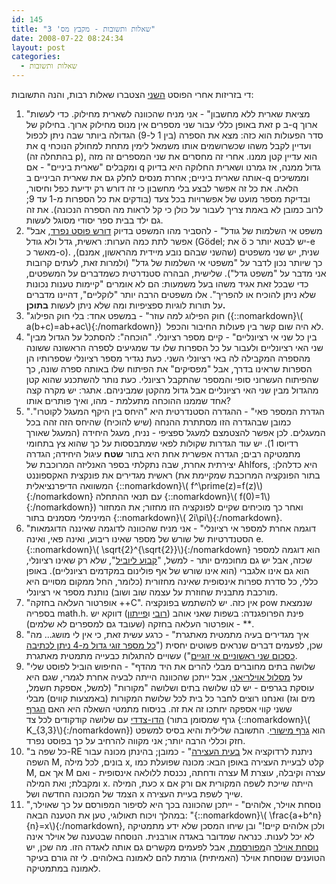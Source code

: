 ```yaml
---
id: 145
title: "שאלות ותשובות - מקבץ מס' 3"
date: 2008-07-22 08:24:34
layout: post
categories: 
  - שאלות ותשובות
---
```

די בזריזות אחרי הפוסט <a href="http://www.gadial.net/?p=135">השני</a> הצטברו שאלות רבות, והנה התשובות:
<ol>
	<li>"מציאת שארית ללא מחשבון" - אני מניח שהכוונה לשארית מחילוק. כדי לעשות זאת באופן כללי עבור שני מספרים אין מנוס מחילוק ארוך. בחילוק של p ב-q ארוך סדר הפעולות הוא כזה: מצא את הספרה (בין 1 ל-9) הגדולה ביותר שבה ניתן לכפול את q ועדיין לקבל משהו שכשרושמים אותו משמאל לימין מתחת למחולק הנוכחי (בהתחלה זה p), הוא עדיין קטן ממנו. אחרי זה מחסרים את שני המספרים זה מזה ומקבלים "שארית ביניים" - אם q גדול ממנה, אז גמרנו ושארית החלוקה היא בדיוק אותה שארית ביניים; אחרת מנסים לחלק גם את שארית הביניים ב-q וממשיכים הלאה. את כל זה אפשר לבצע בלי מחשבון כי זה דורש רק ידיעת כפל וחיסור, ובדיקת מספר מועט של אפשרויות בכל צעד (בודקים את כל הספרות מ-1 עד 9; לרוב כמובן לא באמת צריך לעבור על כולן כי קל לראות מה הספרה הנכונה). את זה גם ילד בבית ספר יסודי מסוגל לעשות.</li>
	<li>"משפט אי השלמות של גודל" - להסביר מהו המשפט בדיוק <a href="http://www.gadial.net/?p=192">דורש פוסט נפרד</a>, אבל אפשר לתת כמה הערות: ראשית, גדל ולא גודל (Gödel; את ö יש לבטא יותר כ-e מאשר כ-o). שנית, יש שני משפטים (שהשני שבהם נובע מיידית מהראשון, אמנם), כך שיותר נכון לדבר על "משפטי אי השלמות של גדל" (ולמרות זאת, לעתים קרובות אני מדבר על "משפט גדל"). שלישית, הבהרה סטנדרטית כשמדברים על המשפטים, כדי שבכל זאת אגיד משהו בעל משמעות: הם לא אומרים "קיימות טענות נכונות שלא ניתן להוכיח או להפריך". אלו משפטים הרבה יותר "לוקליים", דהיינו מדברים על תורות לוגיות ספציפיות ומה שלא ניתן לעשות <strong>בתוכן.</strong></li>
	<li>"חוק הפילוג למה עוזר" - במשפט אחד: בלי חוק הפילוג ({::nomarkdown}\( a(b+c)=ab+ac\){:/nomarkdown})  לא היה שום קשר בין פעולות החיבור והכפל.</li>
	<li>"בין כל שני אי רציונליים" - קיים מספר רציונלי. "הוכחה": להסתכל על הגדול מבין שני האי רציונליים ולעבור על כל הספרות שלו עד שמגיעים לספרה הראשונה ששונה מהספרה המקבילה לה באי רציונלי השני. כעת נגדיר מספר רציונלי שספרותיו הן הספרות שראינו בדרך, אבל "מפסיקים" את הפיתוח שלו באותה ספרה שונה, כך שהפיתוח העשרוני סופי והמספר שהתקבל רציונלי. כעת נותר להשתכנע שהוא קטן מהגדול מבין שני האי רציונליים אבל גדול מהקטן שמביניהם. אתגר: יש מקרה קצה אחד שממנו ההוכחה מתעלמת - מהו, ואיך פותרים אותו?</li>
	<li>"הגדרת המספר פאי" - ההגדרה הסטנדרטית היא "היחס בין היקף המעגל לקוטרו". כמובן שבהגדרה הזו מסתתרת ההנחה (שיש להוכיח) שהיחס הזה זהה בכל המעגלים. לכן אפשר להצטמצם למעגל ספציפי - נניח, מעגל היחידה (המעגל שאורך רדיוסו 1). יש עוד הגדרות שקולות לפאי שמתבססות על כך שהוא צץ בתחומי מתמטיקה רבים; הגדרה אפשרית אחת היא בתור <strong>שטח</strong> עיגול היחידה; הגדרה יצירתית אחרת, שבה נתקלתי בספר האנליזה המרוכבת של Ahlfors, היא כדלהלן: ראשית מגדירים את פונקצית האקספוננט (בתור הפונקציה המרוכבת שמקיימת את המשוואה הדיפרנציאלית {::nomarkdown}\( f^\prime(z)=f(z)\){:/nomarkdown} עם תנאי ההתחלה {::nomarkdown}\( f(0)=1\){:/nomarkdown}) ואחר כך מוכיחים שקיים לפונקציה הזו מחזור; את המחזור המינימלי מסמנים בתור {::nomarkdown}\( 2i\pi\){:/nomarkdown}.</li>
	<li>"דוגמה אחרת למספר אי רציונלי" - אני מניח שהכוונה לדוגמה שאיננה הדוגמאות הסטנדרטיות של שורש של מספר שאינו ריבוע, ואינה פאי, ואינה e. {::nomarkdown}\( \sqrt{2}^{\sqrt{2}}\){:/nomarkdown} הוא דוגמה למספר שכזה, אבל יש גם מחוכמים יותר - למשל, "<a href="http://en.wikipedia.org/wiki/Liouville_number#Liouville_constant">קבוע ליוביל</a>", שלא רק שאינו רציונלי, הוא גם אינו אלגברי (הוא אינו שורש של אף פולינום במקדמים רציונליים). באופן כללי, כל סדרת ספרות אינסופית שאינה מחזורית (כלומר, החל ממקום מסויים היא מורכבת מתבנית שחוזרת על עצמה שוב ושוב) נותנת מספר אי רציונלי.</li>
	<li>"אופרטור העלאה בחזקה ++C". אין כזה. יש להשתמש בפונקציה pow שנמצאת בספריה math.h. פינת הפרופגנדה: בשפות שאני אוהב (<a href="http://he.wikipedia.org/wiki/Ruby">רובי</a> ו<a href="http://he.wikipedia.org/wiki/Python">פייתון</a>) דווקא יש אופרטור העלאה בחזקה (שעובד גם למספרים לא שלמים) - **.</li>
	<li>"איך מגדירים בעיה מתמטית מאתגרת" - כרגע עשית זאת, כי אין לי מושג... מה שכן, לפעמים דברים שנראים פשוטים יחסית ("<a href="http://he.wikipedia.org/wiki/%D7%94%D7%A9%D7%A2%D7%A8%D7%AA_%D7%92%D7%95%D7%9C%D7%93%D7%91%D7%9A">כל מספר זוגי גדול מ-4 ניתן לכתיבה כסכום שני ראשוניים אי זוגיים</a>") עשויים להתגלות כבעייה מתמטית מאתגרת.</li>
	<li>"שלושה בתים מחוברים מבלי להרים את היד מהדף" - החיפוש הוביל לפוסט שלי על <a href="http://www.gadial.net/?p=125">מסלול אוילריאני</a>, אבל ייתכן שהכוונה הייתה לבעיה אחרת לגמרי, שגם היא עוסקת בגרפים - יש לנו שלושה בתים ושלושה "מקורות" (למשל, אספקת חשמל, מים וגז) ואנחנו רוצים לחבר כל בית לכל שלושת המקורות (באמצעות קווים) מבלי ששני קווי אספקה יחתכו זה את זה. בניסוח מתמטי השאלה היא האם <a href="http://he.wikipedia.org/wiki/%D7%92%D7%A8%D7%A3_%D7%93%D7%95-%D7%A6%D7%93%D7%93%D7%99">הגרף הדו-צדדי</a> עם שלושה קודקודים לכל צד (גרף שמסומן בתור {::nomarkdown}\( K_{3,3}\){:/nomarkdown}) הוא <a href="http://he.wikipedia.org/wiki/%D7%92%D7%A8%D7%A3_%D7%9E%D7%99%D7%A9%D7%95%D7%A8%D7%99">גרף מישורי</a>. התשובה שלילית והיא בסיס למשפט חזק וכללי הרבה יותר; אני מקווה להרחיב על כך בפוסט נפרד.</li>
	<li>"כל שפה ב-RE ניתנת לרדוקציה אל <a href="http://www.gadial.net/?p=64">בעית העצירה</a>" - כמובן; בהינתן מכונה עבור השפה M, בונים, לכל מילה x, קלט לבעיית העצירה באופן הבא: מכונה שפועלת כמו M, אך אם M עצרה ודחתה, נכנסת ללולאה אינסופית - ואם M עצרה וקיבלה, עוצרת ומקבלת; ואת המילה x. כעת, המילה x הייתה שייכת לשפה המקורית אם ורק אם הצמד של המכונה החדשה ושל x שייך לשפת בעיית העצירה.</li>
	<li>"נוסחת אוילר, אלוהים" - ייתכן שהכוונה בכך היא לסיפור המפורסם על כך שאוילר, במהלך ויכוח תאולוגי, טען את הטענה הבאה: "{::nomarkdown}\( \frac{a+b^n}{n}=x\){:/nomarkdown}, ולכן אלוהים קיים!" ובן שיחו המסכן שלא ידע מתמטיקה לא יכל לענות. כנראה שמדובר באגדה אורבנית. הנוסחה שבטענה של אוילר אינה <a href="http://he.wikipedia.org/wiki/%D7%A0%D7%95%D7%A1%D7%97%D7%AA_%D7%90%D7%95%D7%99%D7%9C%D7%A8_(%D7%90%D7%A0%D7%9C%D7%99%D7%96%D7%94_%D7%9E%D7%A8%D7%95%D7%9B%D7%91%D7%AA)">נוסחת אוילר</a> ה<a href="http://www.gadial.net/?p=22">מפורסמת</a>, אבל לפעמים מקשרים גם אותה לאגדה הזו. מה שכן, יש הטוענים שנוסחת אוילר (האמיתית) גורמת להם לאמונה באלוהים. לי זה גורם בעיקר לאמונה במתמטיקה.</li>
</ol>
